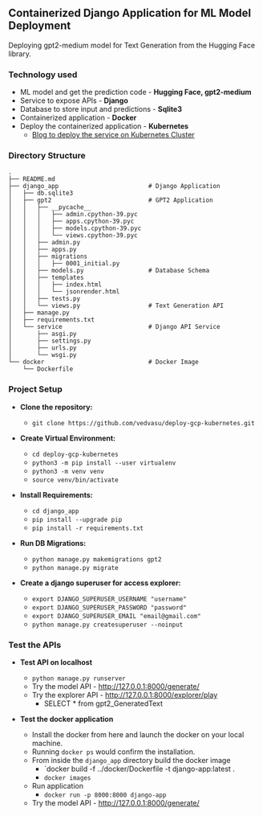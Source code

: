 ## Containerized Django Application for ML Model Deployment
Deploying gpt2-medium model for Text Generation from the Hugging Face library.

### Technology used
- ML model and get the prediction code - **Hugging Face, gpt2-medium**
- Service to expose APIs - **Django**
- Database to store input and predictions - **Sqlite3**
- Containerized application - **Docker**
- Deploy the containerized application - **Kubernetes**
  - [Blog to deploy the service on Kubernetes Cluster](https://medium.com/p/26e2b16426cd/edit)

### Directory Structure
```commandline
.
├── README.md
├── django_app                         # Django Application
│   ├── db.sqlite3
│   ├── gpt2                           # GPT2 Application
│   │   ├── __pycache__
│   │   │   ├── admin.cpython-39.pyc
│   │   │   ├── apps.cpython-39.pyc
│   │   │   ├── models.cpython-39.pyc
│   │   │   └── views.cpython-39.pyc
│   │   ├── admin.py
│   │   ├── apps.py
│   │   ├── migrations
│   │   │   ├── 0001_initial.py
│   │   ├── models.py                  # Database Schema
│   │   ├── templates
│   │   │   ├── index.html
│   │   │   └── jsonrender.html
│   │   ├── tests.py
│   │   └── views.py                   # Text Generation API
│   ├── manage.py
│   ├── requirements.txt
│   └── service                        # Django API Service
│       ├── asgi.py
│       ├── settings.py
│       ├── urls.py
│       └── wsgi.py
└── docker                             # Docker Image
    └── Dockerfile
```

### Project Setup

- **Clone the repository:**
  - `git clone https://github.com/vedvasu/deploy-gcp-kubernetes.git`
  

- **Create Virtual Environment:**
  - `cd deploy-gcp-kubernetes`
  - `python3 -m pip install --user virtualenv`
  - `python3 -m venv venv`
  - `source venv/bin/activate`


- **Install Requirements:**
  - `cd django_app`
  - `pip install --upgrade pip`
  - `pip install -r requirements.txt`


- **Run DB Migrations:**
  - `python manage.py makemigrations gpt2`
  - `python manage.py migrate`


- **Create a django superuser for access explorer:**
  - `export DJANGO_SUPERUSER_USERNAME "username"`
  - `export DJANGO_SUPERUSER_PASSWORD "password"`
  - `export DJANGO_SUPERUSER_EMAIL "email@gmail.com"`
  - `python manage.py createsuperuser --noinput`
  

### Test the APIs

- **Test API on localhost**
  - `python manage.py runserver` 
  - Try the model API - http://127.0.0.1:8000/generate/
  - Try the explorer API - http://127.0.0.1:8000/explorer/play
    - SELECT * from gpt2_GeneratedText

- **Test the docker application**
  - Install the docker from here and launch the docker on your local machine. 
  - Running `docker ps` would confirm the installation.  
  - From inside the `django_app` directory build the docker image 
    - `docker build -f ../docker/Dockerfile -t django-app:latest .
    - `docker images`
  - Run application
    - `docker run -p 8000:8000 django-app`
  - Try the model API - http://127.0.0.1:8000/generate/
